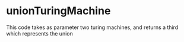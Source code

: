 # unionTuringMachine
This code takes as parameter two turing machines, and returns a third which represents the union
